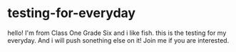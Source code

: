 # testing-for-everyday
hello!
I'm from Class One Grade Six and i like fish.
this is the testing for my everyday.
And i will push sonething else on it!
Join me if you are interested.
